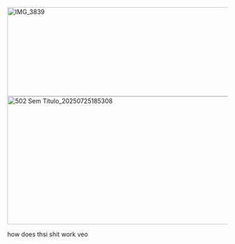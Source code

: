 <img width="1422" height="204" alt="IMG_3839" src="https://github.com/user-attachments/assets/525974bd-345b-4268-9879-a12ee652dd56" />
<img width="734" height="293" alt="502 Sem Título_20250725185308" src="https://github.com/user-attachments/assets/434826ab-fb17-4485-a66a-4a848a72dc7c" />

how does thsi shit work veo


